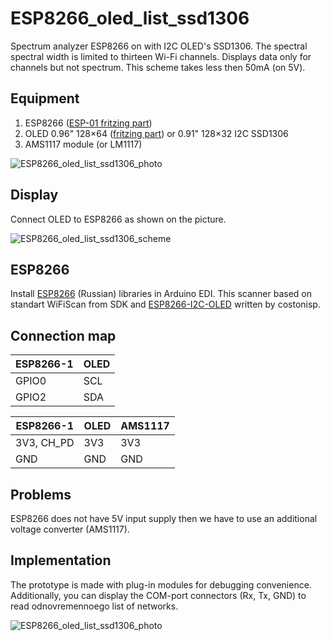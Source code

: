 # ESP8266_oled_list_ssd1306

Spectrum analyzer ESP8266 on with I2C OLED's SSD1306. The spectral spectral width is limited to thirteen Wi-Fi channels. Displays data only for channels but not spectrum. This scheme takes less then 50mA (on 5V).

## Equipment

1. ESP8266 ([ESP-01 fritzing part](https://github.com/Oestoidea/oled-spectrum-analizer/blob/master/fritzing-parts/ESP8266-1.fzpz))
2. OLED 0.96" 128×64 ([fritzing part](https://github.com/Oestoidea/oled-spectrum-analizer/blob/master/fritzing-parts/OLED%200.96%20128x64%20I2C%20SSD1306.fzpz)) or 0.91" 128×32 I2C SSD1306
3. AMS1117 module (or LM1117)

![ESP8266_oled_list_ssd1306_photo]()

## Display

Connect OLED to ESP8266 as shown on the picture.

![ESP8266_oled_list_ssd1306_scheme]()

## ESP8266

Install [ESP8266](http://esp8266.ru/arduino-ide-esp8266/#fast-start) (Russian) libraries in Arduino EDI. This scanner based on standart WiFiScan from SDK and [ESP8266-I2C-OLED](https://github.com/costonisp/ESP8266-I2C-OLED) written by costonisp.

## Connection map

| ESP8266-1    | OLED          |
| ------------ | ------------- |
| GPIO0        | SCL           |
| GPIO2        | SDA           |

| ESP8266-1    | OLED         | AMS1117       |
| ------------ | ------------ | ------------- |
| 3V3, CH_PD   | 3V3          | 3V3           |
| GND          | GND          | GND           |

## Problems

ESP8266 does not have 5V input supply then we have to use an additional voltage converter (AMS1117).

## Implementation

The prototype is made with plug-in modules for debugging convenience. Additionally, you can display the COM-port connectors (Rx, Tx, GND) to read odnovremennoego list of networks.

![ESP8266_oled_list_ssd1306_photo]()
